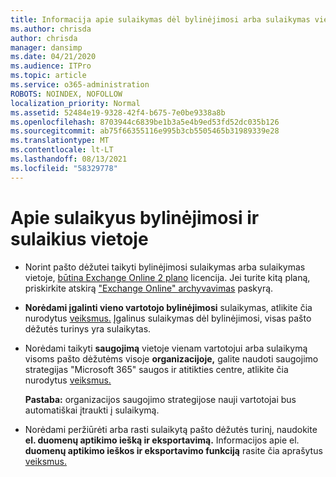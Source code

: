 ```yaml
---
title: Informacija apie sulaikymas dėl bylinėjimosi arba sulaikymas vietoje
ms.author: chrisda
author: chrisda
manager: dansimp
ms.date: 04/21/2020
ms.audience: ITPro
ms.topic: article
ms.service: o365-administration
ROBOTS: NOINDEX, NOFOLLOW
localization_priority: Normal
ms.assetid: 52484e19-9328-42f4-b675-7e0be9338a8b
ms.openlocfilehash: 8703944c6839be1b3a5e4b9ed53fd52dc035b126
ms.sourcegitcommit: ab75f66355116e995b3cb5505465b31989339e28
ms.translationtype: MT
ms.contentlocale: lt-LT
ms.lasthandoff: 08/13/2021
ms.locfileid: "58329778"
---
```

# <a name="about-litigation-holds-and-in-place-holds"></a>Apie sulaikyus bylinėjimosi ir sulaikius vietoje

- Norint pašto dėžutei taikyti bylinėjimosi sulaikymas arba sulaikymas vietoje, [būtina Exchange Online 2 plano](https://docs.microsoft.com/office365/servicedescriptions/office-365-platform-service-description/office-365-plan-options) licencija. Jei turite kitą planą, priskirkite atskirą ["Exchange Online" archyvavimas](https://docs.microsoft.com/office365/servicedescriptions/exchange-online-archiving-service-description/exchange-online-archiving-service-description) paskyrą. 
    
- **Norėdami įgalinti vieno vartotojo bylinėjimosi** sulaikymas, atlikite čia nurodytus [veiksmus.](https://docs.microsoft.com/microsoft-365/compliance/create-a-litigation-hold?view=o365-worldwide#place-a-mailbox-on-litigation-hold) Įgalinus sulaikymas dėl bylinėjimosi, visas pašto dėžutės turinys yra sulaikytas.
    
- Norėdami taikyti **saugojimą** vietoje vienam vartotojui arba sulaikymą visoms pašto dėžutėms visoje **organizacijoje,** galite naudoti saugojimo strategijas "Microsoft 365" saugos ir atitikties centre, atlikite čia nurodytus [veiksmus.](https://docs.microsoft.com/microsoft-365/compliance/retention-policies)
    
    **Pastaba:** organizacijos saugojimo strategijose nauji vartotojai bus automatiškai įtraukti į sulaikymą. 
  
- Norėdami peržiūrėti arba rasti sulaikytą pašto dėžutės turinį, naudokite **el. duomenų aptikimo iešką ir eksportavimą.** Informacijos apie el. **duomenų aptikimo ieškos ir eksportavimo funkciją** rasite čia aprašytus [veiksmus.](https://docs.microsoft.com/microsoft-365/compliance/export-search-results)
    

